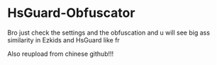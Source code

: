 # HsGuard-Obfuscator
Bro just check the settings and the obfuscation and u will see big ass similarity in Ezkids and HsGuard like fr

Also reupload from chinese github!!!
